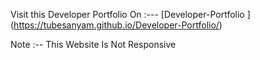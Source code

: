 Visit this Developer Portfolio On :--- [Developer-Portfolio
] (https://tubesanyam.github.io/Developer-Portfolio/)

Note :-- This Website Is Not Responsive
